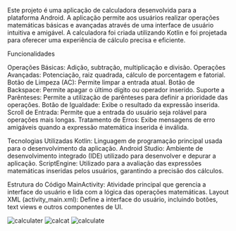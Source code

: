 Este projeto é uma aplicação de calculadora desenvolvida para a plataforma Android. A aplicação permite aos usuários realizar operações matemáticas básicas e avançadas através de uma interface de usuário intuitiva e amigável. A calculadora foi criada utilizando Kotlin e foi projetada para oferecer uma experiência de cálculo precisa e eficiente.

Funcionalidades

Operações Básicas: Adição, subtração, multiplicação e divisão.
Operações Avançadas: Potenciação, raiz quadrada, cálculo de porcentagem e fatorial.
Botão de Limpeza (AC): Permite limpar a entrada atual.
Botão de Backspace: Permite apagar o último dígito ou operador inserido.
Suporte a Parênteses: Permite a utilização de parênteses para definir a prioridade das operações.
Botão de Igualdade: Exibe o resultado da expressão inserida.
Scroll de Entrada: Permite que a entrada do usuário seja rolável para operações mais longas.
Tratamento de Erros: Exibe mensagens de erro amigáveis quando a expressão matemática inserida é inválida.

Tecnologias Utilizadas
Kotlin: Linguagem de programação principal usada para o desenvolvimento da aplicação.
Android Studio: Ambiente de desenvolvimento integrado (IDE) utilizado para desenvolver e depurar a aplicação.
ScriptEngine: Utilizado para a avaliação das expressões matemáticas inseridas pelos usuários, garantindo a precisão dos cálculos.

Estrutura do Código
MainActivity: Atividade principal que gerencia a interface do usuário e lida com a lógica das operações matemáticas.
Layout XML (activity_main.xml): Define a interface do usuário, incluindo botões, text views e outros componentes de UI.

![calculater](https://github.com/user-attachments/assets/e82bdbb3-59e5-42b8-ba51-20a2340ee25d)
![calcat](https://github.com/user-attachments/assets/76279673-d0ab-40f8-9816-3b7ef52eee37)
![calculate](https://github.com/user-attachments/assets/3b96534e-5a2f-46a2-92c4-7b828ce93e7c)
